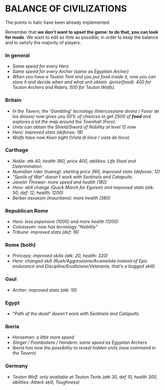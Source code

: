 ﻿# BALANCE OF CIVILIZATIONS

The points in italic have been already implemented.

Remember that **we don't want to upset the game: to do that, you can look for mods**. We want to edit as little as possible, in order to keep the balance and to satisfy the majority of players.

### In general
* *Same speed for every Hero*
* *Same speed for every Archer (same as Egyptian Archer)*
* *When you have a Teuton Tent and you put food inside it, now you can store it and decide when and what unit obtain. (price(food): 400 for Teuton Archers and Riders, 500 for Teuton Wolfs).*

### Britain

* *In the Tavern, the 'Gambling' tecnology (Intercessione divina / Favor de los dioses) now gives you 50% of chances to get 2500 of **food** and explores a lot the map around the Townhall (Foro).*
* *Units can obtain the Shield/Sword of Nobility at level 12 now*
* *Hero: improved stats (defense: 18)*
* *Wolfs have now Keen sight (Vista di lince / vista de lince)*


### Carthage 

* *Noble: atk 40, health 360, price 400, abilities: Life Steal and Determination*
* *Numidian rider (tuareg): starting price 360, improved stats (defense: 12)*
* *"Spoils of War" doesn't work with Sentinels and Catapults.*
* *Javelin Thrower: more speed and health (180)*
* *Hero: skill change (Quick March for Egoism) and improved stats (atk: 50; def: 12; health: 1200)*
* *Berber assassin (mauritano): more health (380)*

### Republican Rome

* *Hero: less expensive (1000) and more health (1200)*
* *Colosseum: now has tecnology "Nobility"*
* *Tribune: improved stats (def: 16)*

### Rome (both)

* *Princeps: improved skills (atk: 20, health: 320)*
* *Hero: changed skill (Rush/Aggressione/Acometida instead of Epic endurance and Discipline/Erudizione/Veteranía, that's a bugged skill).*

### Gaul

* *Archer: improved stats (atk: 10)*

### Egypt

* *"Path of the dead" doesn't work with Sentinels and Catapults.*

### Iberia

* *Horseman: a little more speed*
* *Slinger / Fromboliere / Hondero: same speed as Egyptian Archers*
* *Iberia has now the possibility to reveal hidden units (new command in the Tavern)*

### Germany

* *Teuton Wolf: only available at Teuton Tents (atk 30, def 10, health 300, abilities: Attack skill, Toughness)*

